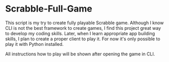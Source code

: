 # Scrabble-Full-Game

This script is my try to create fully playable Scrabble game. Although I know CLI is not the best framework to create games, I find this project great way to develop my coding skills. Later, when I learn appropriate app building skills, I plan to create a proper client to play it. For now it's only possible to play it with Python installed.

All instructions how to play will be shown after opening the game in CLI.
